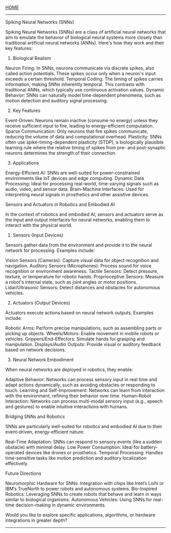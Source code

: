 [HOME](/README.md)   

---   

Spiking Neural Networks (SNNs)


Spiking Neural Networks (SNNs) are a class of artificial neural networks that aim to emulate the behavior of biological neural systems more closely than traditional artificial neural networks (ANNs). Here's how they work and their key features:



1. Biological Realism


Neuron Firing: In SNNs, neurons communicate via discrete spikes, also called action potentials. These spikes occur only when a neuron's input exceeds a certain threshold.
Temporal Coding: The timing of spikes carries information, making SNNs inherently temporal. This contrasts with traditional ANNs, which typically use continuous activation values.
Dynamic Behavior: SNNs can naturally model time-dependent phenomena, such as motion detection and auditory signal processing.



2. Key Features


Event-Driven: Neurons remain inactive (consume no energy) unless they receive sufficient input to fire, leading to energy-efficient computation.
Sparse Communication: Only neurons that fire spikes communicate, reducing the volume of data and computational overhead.
Plasticity: SNNs often use spike-timing-dependent plasticity (STDP), a biologically plausible learning rule where the relative timing of spikes from pre- and post-synaptic neurons determines the strength of their connection.



3. Applications


Energy-Efficient AI: SNNs are well-suited for power-constrained environments like IoT devices and edge computing.
Dynamic Data Processing: Ideal for processing real-world, time-varying signals such as audio, video, and sensor data.
Brain-Machine Interfaces: Used for interpreting neural signals in prosthetics and other assistive devices.



Sensors and Actuators in Robotics and Embodied AI


In the context of robotics and embodied AI, sensors and actuators serve as the input and output interfaces for neural networks, enabling them to interact with the physical world.



1. Sensors (Input Devices)


Sensors gather data from the environment and provide it to the neural network for processing. Examples include:


Vision Sensors (Cameras): Capture visual data for object recognition and navigation.
Auditory Sensors (Microphones): Process sound for voice recognition or environment awareness.
Tactile Sensors: Detect pressure, texture, or temperature for robotic hands.
Proprioceptive Sensors: Measure a robot's internal state, such as joint angles or motor positions.
Lidar/Ultrasonic Sensors: Detect distances and obstacles for autonomous vehicles.



2. Actuators (Output Devices)


Actuators execute actions based on neural network outputs. Examples include:


Robotic Arms: Perform precise manipulations, such as assembling parts or picking up objects.
Wheels/Motors: Enable movement in mobile robots or vehicles.
Grippers/End-Effectors: Simulate hands for grasping and manipulation.
Displays/Audio Outputs: Provide visual or auditory feedback based on network decisions.



3. Neural Network Embodiment


When neural networks are deployed in robotics, they enable:


Adaptive Behavior: Networks can process sensory input in real time and adapt actions dynamically, such as avoiding obstacles or responding to touch.
Learning and Self-Improvement: Networks can learn from interaction with the environment, refining their behavior over time.
Human-Robot Interaction: Networks can process multi-modal sensory input (e.g., speech and gestures) to enable intuitive interactions with humans.



Bridging SNNs and Robotics


SNNs are particularly well-suited for robotics and embodied AI due to their event-driven, energy-efficient nature:


Real-Time Adaptation: SNNs can respond to sensory events (like a sudden obstacle) with minimal delay.
Low Power Consumption: Ideal for battery-operated devices like drones or prosthetics.
Temporal Processing: Handles time-sensitive tasks like motion prediction and auditory localization effectively.



Future Directions


Neuromorphic Hardware for SNNs: Integration with chips like Intel’s Loihi or IBM’s TrueNorth to power robots and autonomous systems.
Bio-Inspired Robotics: Leveraging SNNs to create robots that behave and learn in ways similar to biological organisms.
Autonomous Vehicles: Using SNNs for real-time decision-making in dynamic environments.


Would you like to explore specific applications, algorithms, or hardware integrations in greater depth?


---   
